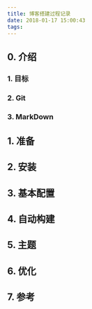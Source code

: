 ```yaml
---
title: 博客搭建过程记录
date: 2018-01-17 15:00:43
tags:
---
```

## 0. 介绍 ##
### 1. 目标 ###
### 2. Git ###
### 3. MarkDown ###
## 1. 准备 ##
## 2. 安装 ##
## 3. 基本配置 ##
## 4. 自动构建 ##
## 5. 主题 ##
## 6. 优化 ##
## 7. 参考 ##